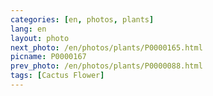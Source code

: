 ```yaml
---
categories: [en, photos, plants]
lang: en
layout: photo
next_photo: /en/photos/plants/P0000165.html
picname: P0000167
prev_photo: /en/photos/plants/P0000088.html
tags: [Cactus Flower]
---
```

